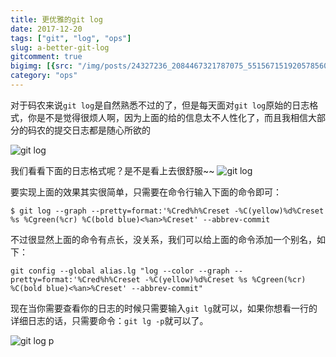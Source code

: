 ```yaml
---
title: 更优雅的git log
date: 2017-12-20
tags: ["git", "log", "ops"]
slug: a-better-git-log
gitcomment: true
bigimg: [{src: "/img/posts/24327236_2084467321787075_5515671519205785600_n.jpg", desc: "Fall and fog"}]
category: "ops"
---
```


对于码农来说`git log`是自然熟悉不过的了，但是每天面对`git log`原始的日志格式，你是不是觉得很烦人啊，因为上面的给的信息太不人性化了，而且我相信大部分的码农的提交日志都是随心所欲的
<!--more-->

![git log](/img/posts/WX20171220-104734.png)


我们看看下面的日志格式呢？是不是看上去很舒服~~
![git log](/img/posts/WX20171220-105315.png)

要实现上面的效果其实很简单，只需要在命令行输入下面的命令即可：
```shell
$ git log --graph --pretty=format:'%Cred%h%Creset -%C(yellow)%d%Creset %s %Cgreen(%cr) %C(bold blue)<%an>%Creset' --abbrev-commit
```

不过很显然上面的命令有点长，没关系，我们可以给上面的命令添加一个别名，如下：
```shell
git config --global alias.lg "log --color --graph --pretty=format:'%Cred%h%Creset -%C(yellow)%d%Creset %s %Cgreen(%cr) %C(bold blue)<%an>%Creset' --abbrev-commit"
```

现在当你需要查看你的日志的时候只需要输入`git lg`就可以，如果你想看一行的详细日志的话，只需要命令：`git lg -p`就可以了。

![git log p](/img/posts/WX20171220-105829.png)
